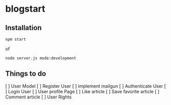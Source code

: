 # blogstart
## Installation

    npm start
    
of

    node server.js mode:development

## Things to do

[ ] User Model
[ ] Register User
[ ] implement mailgun
[ ] Authenticate User
[ ] Login User
[ ] User profile Page
[ ] Like article
[ ] Save favorite article
[ ] Comment article
[ ] User Rights

